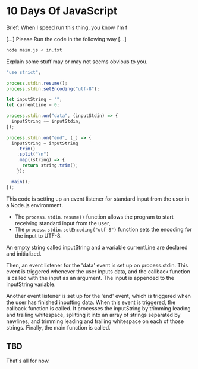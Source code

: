 # 10 Days Of JavaScript

Brief: When I speed run this thing, you know I'm f

[...] Please Run the code in the following way [...]

```bash
node main.js < in.txt
```

Explain some stuff may or may not seems obvious to you.

```javascript
"use strict";

process.stdin.resume();
process.stdin.setEncoding("utf-8");

let inputString = "";
let currentLine = 0;

process.stdin.on("data", (inputStdin) => {
  inputString += inputStdin;
});

process.stdin.on("end", (_) => {
  inputString = inputString
    .trim()
    .split("\n")
    .map((string) => {
      return string.trim();
    });

  main();
});
```

This code is setting up an event listener for standard input from the user in a Node.js environment.

- The `process.stdin.resume()` function allows the program to start receiving standard input from the user,
- The `process.stdin.setEncoding("utf-8")` function sets the encoding for the input to UTF-8.

An empty string called inputString and a variable currentLine are declared and initialized.

Then, an event listener for the 'data' event is set up on process.stdin. This event is triggered whenever the user inputs data, and the callback function is called with the input as an argument. The input is appended to the inputString variable.

Another event listener is set up for the 'end' event, which is triggered when the user has finished inputting data. When this event is triggered, the callback function is called. It processes the inputString by trimming leading and trailing whitespace, splitting it into an array of strings separated by newlines, and trimming leading and trailing whitespace on each of those strings. Finally, the main function is called.

## TBD

That's all for now.
